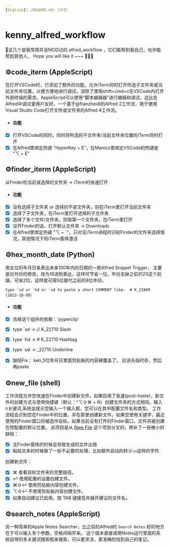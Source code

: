 ```yaml
---
[English](./README.md) |中文
---
```


# kenny_alfred_workflow

🌈这几个是我常用并且MOD过的 alfred_workflow ，它们能帮到我自己，也许能帮到其他人， Hope you will like it ~~~ 🍺🌸🦀



## ⚙️code_iterm (AppleScript)

在打开VSCode时，已添加了额外的功能，允许iTerm同时打开所选子文件夹或当前文件夹位置，以便方便地进行调试，消除了使用shift+cmd+c在VSCode内打开外部终端的需求。AppleScript可以使用“脚本编辑器”进行编辑和调试，这比在Alfred中调试更用户友好。一个基于@franzheidl的Alfred 2工作流，用于使用Visual Studio Code打开文件或文件夹的Alfred 4工作流。

- #### 功能
- [x] 打开VSCode的同时，同时将所选的子文件夹/当前文件夹位置的iTerm同时打开
- [x] 在Alfred里绑定热键 "HyperKey +  E"，在Manico里绑定VSCode的热键是 "⌥ + E"

## ⚙️finder_iterm (AppleScript)

从Finder的当前或选择的文件夹 → iTerm的快速打开

- #### 功能
- [x] 没有选择子文件夹 or 选择的不是文件夹，则在iTerm里打开当前文件夹
- [x] 选择了子文件夹，在iTerm里打开选择的子文件夹
- [x] 选择了多个文件/文件夹，则取第一个文件夹，在iTerm里打开
- [x] 没开Finder的话，打开默认文件夹 → Downloads
- [x] 在Alfred里绑定热键 "⌥ +  `"，只对无iTerm进程时识别Finder的文件夹选择情况，其他情况下将iTerm窗体激活

## ⚙️hex_month_date (Python)

用五位的年月日来表达未来100年内的日期的一款Alfred Snippet Trigger， 主要是对月份的修改，改为16进制表达，这样可节省一位，年份去掉之前的20这个前缀，可省2位，这样就可用5位替代之前的8位年份。

```shell
type `sd or `hd or `ud to paste a short COMMENT like:  # K_22A09 (2022-10-09）
```

- #### 功能
- [x] 去掉这个组件的依赖：'pyperclip'
- [x] type `sd → // K_22710 Slash
- [x] type `hd → # K_22710 Hashtag
- [x] type `ud → _22710 Underline
- [x] 缺陷Fix： ken_5位年月日里面剪贴板的内容被覆盖了， 应该先临时存，然后再paste


## ⚙️new_file (shell)

工作流程允许您快速在Finder中创建新文件。如果启用了急速(post-haste)，新文件的创建方式与使用快捷键（默认：^⌥⇧⌘ + N）创建文件夹的方式相同。输入n关键词,系统会提示您输入一个输入框，您可以在其中配置文件名和类型。
工作流程会识别您在Finder中的位置，并在那里创建新文件。如果您使用关键字，最近使用的Finder窗口将被选作目标。如果当前没有打开的Finder窗口，文件将被创建在预配置的默认位置。
此项目是从 [New File](https://github.com/zeitlings/alfred-workflows?tab=readme-ov-file#18-new-file) 这个项目分叉的，修补了一些微小的缺陷：
- [x] 无Finder窗体的时候会导致生成的文件出错
- [x] 粘贴文本的时候做了一些不必要的处理，比如额外自动的转义`\n`这样的字符.

创建新文件：
- [x] ⌘ 查看目标文件夹的完整路径。
- [x] ↩ 使用配置的设置创建文件。
- [x] ⌘⇧↩ 使用剪贴板内容创建文件。
- [x] ⌥⇧↩ 不使用剪贴板内容创建文件。
- [x] 如果自动建议已启用，按 TAB 键接受并展开建议的文件名。

## ⚙️search_notes (AppleScript)

另一种简单的Apple Notes Searcher，比之前的Alfred的 `Search Notes` 好的地方在于可以输入多个参数，空格间隔开来。 这个版本直接调用Notes运行里面的系统自带的多关键词搜索框来搜索，可以更灵活，更准确的找到自己的笔记。